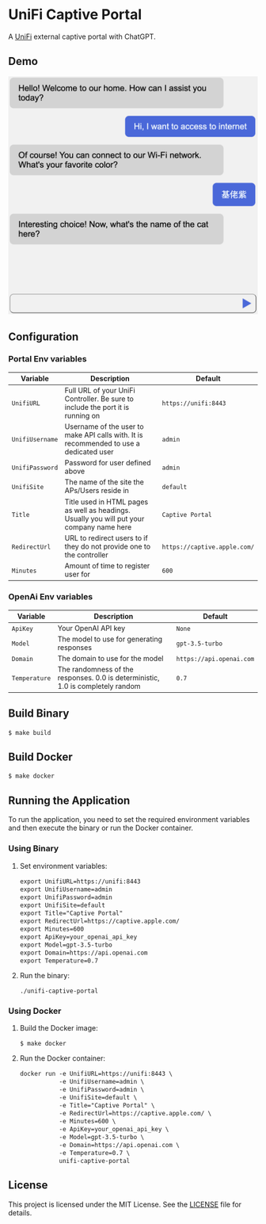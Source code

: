 # UniFi Captive Portal

A [UniFi](https://www.ubnt.com) external captive portal with ChatGPT.

## Demo
![Chat Demo](/doc/demo.png "Demo")

## Configuration

### Portal Env variables

| Variable       | Description                                                                 | Default                       |
|----------------|-----------------------------------------------------------------------------|-------------------------------|
| `UnifiURL`     | Full URL of your UniFi Controller. Be sure to include the port it is running on | `https://unifi:8443`          |
| `UnifiUsername`| Username of the user to make API calls with. It is recommended to use a dedicated user | `admin`                       |
| `UnifiPassword`| Password for user defined above                                             | `admin`                       |
| `UnifiSite`    | The name of the site the APs/Users reside in                                | `default`                     |
| `Title`        | Title used in HTML pages as well as headings. Usually you will put your company name here | `Captive Portal`              |
| `RedirectUrl`  | URL to redirect users to if they do not provide one to the controller        | `https://captive.apple.com/`  |
| `Minutes`      | Amount of time to register user for                                         | `600`                         |

### OpenAi Env variables

| Variable       | Description                                                                 | Default                       |
|----------------|-----------------------------------------------------------------------------|-------------------------------|
| `ApiKey`       | Your OpenAI API key                                                         | `None`                        |
| `Model`        | The model to use for generating responses                                   | `gpt-3.5-turbo`               |
| `Domain`       | The domain to use for the model                                             | `https://api.openai.com`      |
| `Temperature`  | The randomness of the responses. 0.0 is deterministic, 1.0 is completely random | `0.7`                         |

## Build Binary
```shell
$ make build
```

## Build Docker
```shell
$ make docker
```

## Running the Application

To run the application, you need to set the required environment variables and then execute the binary or run the Docker container.

### Using Binary

1. Set environment variables:
    ```shell
    export UnifiURL=https://unifi:8443
    export UnifiUsername=admin
    export UnifiPassword=admin
    export UnifiSite=default
    export Title="Captive Portal"
    export RedirectUrl=https://captive.apple.com/
    export Minutes=600
    export ApiKey=your_openai_api_key
    export Model=gpt-3.5-turbo
    export Domain=https://api.openai.com
    export Temperature=0.7
    ```

2. Run the binary:
    ```shell
    ./unifi-captive-portal
    ```

### Using Docker

1. Build the Docker image:
    ```shell
    $ make docker
    ```

2. Run the Docker container:
    ```shell
    docker run -e UnifiURL=https://unifi:8443 \
               -e UnifiUsername=admin \
               -e UnifiPassword=admin \
               -e UnifiSite=default \
               -e Title="Captive Portal" \
               -e RedirectUrl=https://captive.apple.com/ \
               -e Minutes=600 \
               -e ApiKey=your_openai_api_key \
               -e Model=gpt-3.5-turbo \
               -e Domain=https://api.openai.com \
               -e Temperature=0.7 \
               unifi-captive-portal
    ```

## License

This project is licensed under the MIT License. See the [LICENSE](LICENSE) file for details.
